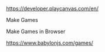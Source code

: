 https://developer.playcanvas.com/en/

Make Games 


Make Games in Browser 

https://www.babylonjs.com/games/
